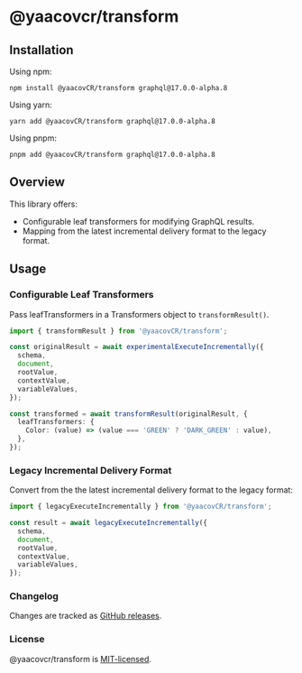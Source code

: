 # @yaacovcr/transform

## Installation

Using npm:

```
npm install @yaacovCR/transform graphql@17.0.0-alpha.8
```

Using yarn:

```
yarn add @yaacovCR/transform graphql@17.0.0-alpha.8
```

Using pnpm:

```
pnpm add @yaacovCR/transform graphql@17.0.0-alpha.8
```

## Overview

This library offers:

- Configurable leaf transformers for modifying GraphQL results.
- Mapping from the latest incremental delivery format to the legacy format.

## Usage

### Configurable Leaf Transformers

Pass leafTransformers in a Transformers object to `transformResult()`.

```ts
import { transformResult } from '@yaacovCR/transform';

const originalResult = await experimentalExecuteIncrementally({
  schema,
  document,
  rootValue,
  contextValue,
  variableValues,
});

const transformed = await transformResult(originalResult, {
  leafTransformers: {
    Color: (value) => (value === 'GREEN' ? 'DARK_GREEN' : value),
  },
});
```

### Legacy Incremental Delivery Format

Convert from the the latest incremental delivery format to the legacy format:

```ts
import { legacyExecuteIncrementally } from '@yaacovCR/transform';

const result = await legacyExecuteIncrementally({
  schema,
  document,
  rootValue,
  contextValue,
  variableValues,
});
```

### Changelog

Changes are tracked as [GitHub releases](https://github.com/yaacovCR/transform/releases).

### License

@yaacovcr/transform is [MIT-licensed](./LICENSE).
